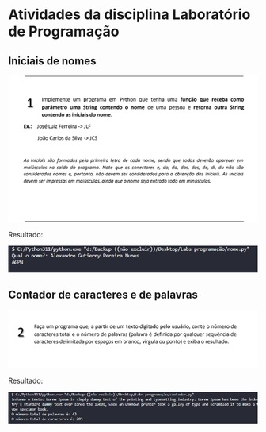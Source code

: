 # Atividades da disciplina Laboratório de Programação

## Iniciais de nomes

<img src='./assets/img1.png'>
<p>Resultado:</p>
<img src='./assets/resultado1.png'>

## Contador de caracteres e de palavras

<img src='./assets/img2.png'>
<p>Resultado:</p>
<img src='./assets/resultado2.png'>
